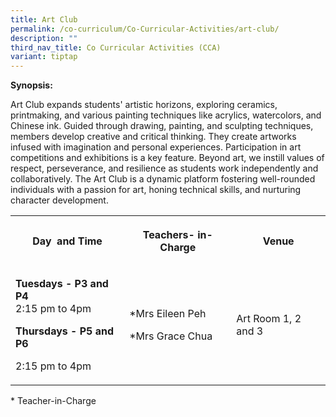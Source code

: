 ```yaml
---
title: Art Club
permalink: /co-curriculum/Co-Curricular-Activities/art-club/
description: ""
third_nav_title: Co Curricular Activities (CCA)
variant: tiptap
---
```

<p><strong>Synopsis:</strong></p><p>Art Club expands students' artistic horizons, exploring ceramics, printmaking, and various painting techniques like acrylics, watercolors, and Chinese ink. Guided through drawing, painting, and sculpting techniques, members develop creative and critical thinking. They create artworks infused with imagination and personal experiences. Participation in art competitions and exhibitions is a key feature. Beyond art, we instill values of respect, perseverance, and resilience as students work independently and collaboratively. The Art Club is a dynamic platform fostering well-rounded individuals with a passion for art, honing technical skills, and nurturing character development.</p><table><tbody><tr><th rowspan="1" colspan="1"><p>Day&nbsp; and Time</p></th><th rowspan="1" colspan="1"><p>Teachers- in-Charge</p></th><th rowspan="1" colspan="1"><p>Venue</p></th></tr><tr><td rowspan="1" colspan="1"><p><strong>Tuesdays - P3 and P4</strong><br>2:15 pm to 4pm</p><p><strong>Thursdays - P5 and P6</strong></p><p>2:15 pm to 4pm</p></td><td rowspan="1" colspan="1"><p>*Mrs Eileen Peh</p><p>*Mrs Grace Chua&nbsp;</p></td><td rowspan="1" colspan="1"><p>Art Room 1, 2 and 3</p></td></tr></tbody></table><p>* Teacher-in-Charge</p><p><br><br></p>